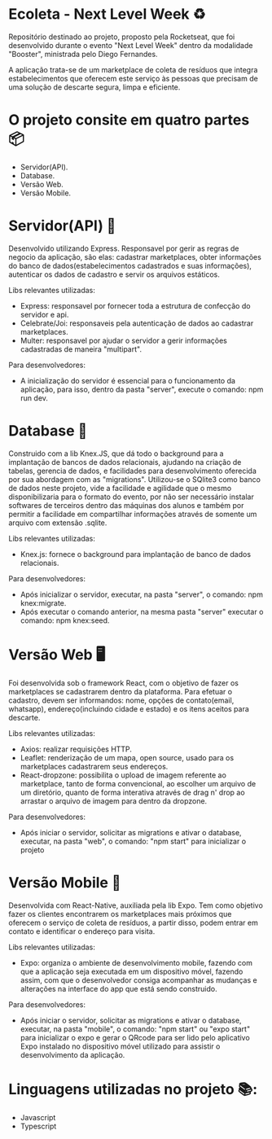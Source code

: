 # Ecoleta - Next Level Week ♻
Repositório destinado ao projeto, proposto pela Rocketseat, que foi desenvolvido durante o evento "Next Level Week" dentro da modalidade "Booster", ministrada pelo Diego Fernandes.

A aplicação trata-se de um marketplace de coleta de resíduos que integra estabelecimentos que oferecem este serviço às pessoas que precisam de uma solução de descarte segura, limpa e eficiente.

# O projeto consite em quatro partes 📦
- Servidor(API).
- Database.
- Versão Web.
- Versão Mobile.

# Servidor(API) 🔋
Desenvolvido utilizando Express. Responsavel por gerir as regras de negocio da aplicação, são elas: cadastrar marketplaces, obter informações do banco de dados(estabelecimentos cadastrados e suas informações), autenticar os dados de cadastro e servir os arquivos estáticos.

Libs relevantes utilizadas:
- Express: responsavel por fornecer toda a estrutura de confecção do servidor e api.
- Celebrate/Joi: responsaveis pela autenticação de dados ao cadastrar marketplaces.
- Multer: responsavel por ajudar o servidor a gerir informações cadastradas de maneira "multipart".

Para desenvolvedores:
- A inicialização do servidor é essencial para o funcionamento da aplicação, para isso, dentro da pasta "server", execute o comando: npm run dev.

# Database 🧮
Construido com a lib Knex.JS, que dá todo o background para a implantação de bancos de dados relacionais, ajudando na criação de tabelas, gerencia de dados, e facilidades para desenvolvimento oferecida por sua abordagem com as "migrations". Utilizou-se o SQlite3 como banco de dados neste projeto, vide a facilidade e agilidade que o mesmo disponibilizaria para o formato do evento, por não ser necessário instalar softwares de terceiros dentro das máquinas dos alunos e também por permitir a facilidade em compartilhar informações através de somente um arquivo com extensão .sqlite.

Libs relevantes utilizadas:
- Knex.js: fornece o background para implantação de banco de dados relacionais.

Para desenvolvedores:
- Após inicializar o servidor, executar, na pasta "server", o comando: npm knex:migrate.
- Após executar o comando anterior, na mesma pasta "server" executar o comando: npm knex:seed.


# Versão Web 🖥
Foi desenvolvida sob o framework React, com o objetivo de fazer os marketplaces se cadastrarem dentro da plataforma. Para efetuar o cadastro, devem ser informandos: nome, opções de contato(email, whatsapp), endereço(incluindo cidade e estado) e os itens aceitos para descarte.

Libs relevantes utilizadas:
- Axios: realizar requisições HTTP.
- Leaflet: renderização de um mapa, open source, usado para os marketplaces cadastrarem seus endereços.
- React-dropzone: possibilita o upload de imagem referente ao marketplace, tanto de forma convencional, ao escolher um arquivo de um    diretório, quanto de forma interativa através de drag n' drop ao arrastar o arquivo de imagem para dentro da dropzone.

Para desenvolvedores:
- Após iniciar o servidor, solicitar as migrations e ativar o database, executar, na pasta "web", o comando: "npm start" para inicializar o projeto

# Versão Mobile 📱
Desenvolvida com React-Native, auxiliada pela lib Expo. Tem como objetivo fazer os clientes encontrarem os marketplaces mais próximos que oferecem o serviço de coleta de resíduos, a partir disso, podem entrar em contato e identificar o endereço para visita.

Libs relevantes utilizadas:
- Expo: organiza o ambiente de desenvolvimento mobile, fazendo com que a aplicação seja executada em um dispositivo móvel, fazendo assim, com que o desenvolvedor consiga acompanhar as mudanças e alterações na interface do app que está sendo construido.

Para desenvolvedores:
- Após iniciar o servidor, solicitar as migrations e ativar o database, executar, na pasta "mobile", o comando: "npm start" ou "expo start" para inicializar o expo e gerar o QRcode para ser lido pelo aplicativo Expo instalado no dispositivo móvel utilizado para assistir o desenvolvimento da aplicação.

# Linguagens utilizadas no projeto 📚:
- Javascript
- Typescript



